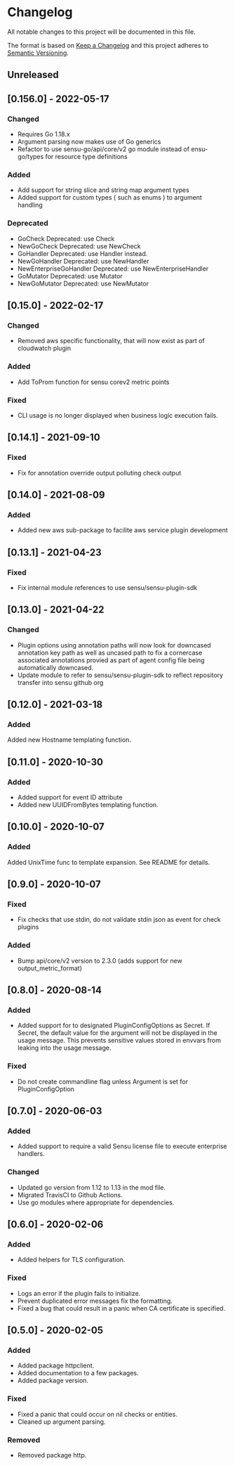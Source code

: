 # Changelog
All notable changes to this project will be documented in this file.

The format is based on [Keep a Changelog](http://keepachangelog.com/en/1.0.0/)
and this project adheres to [Semantic
Versioning](http://semver.org/spec/v2.0.0.html).

## Unreleased
## [0.156.0] - 2022-05-17

### Changed
- Requires Go 1.18.x
- Argument parsing now makes use of Go generics
- Refactor to use sensu-go/api/core/v2  go module instead of ensu-go/types for resource type definitions

### Added
- Add support for string slice and string map argument types
- Added support for custom types ( such as enums ) to argument handling

### Deprecated
- GoCheck Deprecated: use Check
- NewGoCheck Deprecated: use NewCheck
- GoHandler Deprecated: use Handler instead.
- NewGoHandler Deprecated: use NewHandler
- NewEnterpriseGoHandler Deprecated: use NewEnterpriseHandler
- GoMutator Deprecated: use Mutator
- NewGoMutator Deprecated: use NewMutator

## [0.15.0] - 2022-02-17
### Changed
- Removed aws specific functionality, that will now exist as part of cloudwatch plugin

### Added
- Add ToProm function for sensu corev2 metric points

### Fixed
- CLI usage is no longer displayed when business logic execution fails.


## [0.14.1] - 2021-09-10
### Fixed
- Fix for annotation override output polluting check output

## [0.14.0] - 2021-08-09
### Added
- Added new aws sub-package to facilite aws service plugin development

## [0.13.1] - 2021-04-23
### Fixed
- Fix internal module references to use sensu/sensu-plugin-sdk  

## [0.13.0] - 2021-04-22
### Changed
- Plugin options using annotation paths will now look for downcased annotation key path as well as uncased path to fix a cornercase associated annotations provied as part of agent config file being automatically downcased.
- Update module to refer to sensu/sensu-plugin-sdk to reflect repository transfer into sensu github org

## [0.12.0] - 2021-03-18

### Added
Added new Hostname templating function.

## [0.11.0] - 2020-10-30
### Added
- Added support for event ID attribute
- Added new UUIDFromBytes templating function.

## [0.10.0] - 2020-10-07

### Added
Added UnixTime func to template expansion. See README for details.

## [0.9.0] - 2020-10-07

### Fixed
- Fix checks that use stdin, do not validate stdin json as event for check plugins

### Added
- Bump api/core/v2 version to 2.3.0 (adds support for new output_metric_format)

## [0.8.0] - 2020-08-14

### Added
- Added support for to designated PluginConfigOptions as Secret. If Secret, the default value for the argument will not be displayed in the usage message. This prevents sensitive values stored in envvars from leaking into the usage message.

### Fixed
- Do not create commandline flag unless Argument is set for PluginConfigOption

## [0.7.0] - 2020-06-03

### Added
- Added support to require a valid Sensu license file to execute enterprise handlers.

### Changed
- Updated go version from 1.12 to 1.13 in the mod file.
- Migrated TravisCI to Github Actions.
- Use go modules where appropriate for dependencies.

## [0.6.0] - 2020-02-06

### Added
- Added helpers for TLS configuration.

### Fixed
- Logs an error if the plugin fails to initialize.
- Prevent duplicated error messages fix the formatting.
- Fixed a bug that could result in a panic when CA certificate is specified.

## [0.5.0] - 2020-02-05

### Added
- Added package httpclient.
- Added documentation to a few packages.
- Added package version.

### Fixed
- Fixed a panic that could occur on nil checks or entities.
- Cleaned up argument parsing.

### Removed
- Removed package http.
